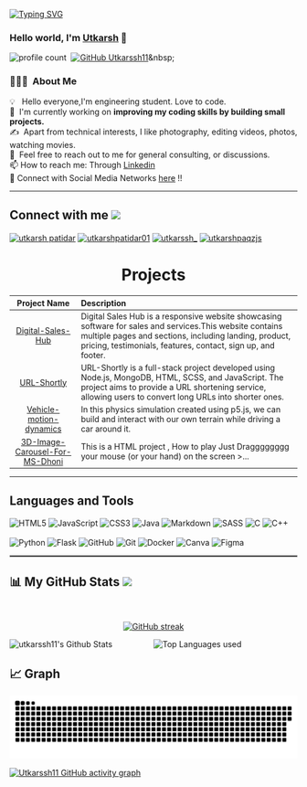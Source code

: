 [![Typing SVG](https://readme-typing-svg.herokuapp.com?color=D73A7B&size=29&multiline=true&width=700&lines=Welcome+To+Utkarsh+Patidar's+GitHub+Profile)](https://git.io/typing-svg)


### Hello world, I'm [Utkarsh](https://utkarshpatidar.vercel.app/) 👻

![profile count](https://komarev.com/ghpvc/?username=utkarssh11&label=Profile%20views&color=0e75b6&style=flat)&nbsp;
[![GitHub Utkarssh11](https://img.shields.io/github/followers/Utkarssh11?label=follow&style=social)]([https://github.com/avinash201199](https://github.com/Utkarssh11))&nbsp;


### 👨🏻‍💻 &nbsp;About Me

💡 &nbsp; Hello everyone,I'm engineering student. Love to code.\
🌱 &nbsp;I'm currently working on **improving my coding skills by building small projects.**\
✍️ &nbsp;Apart from technical interests, I like photography, editing videos, photos, watching movies.\
💬 &nbsp;Feel free to reach out to me for general consulting, or discussions. \
📫 How to reach me: Through [Linkedin](https://www.linkedin.com/in/utkarsh-patidar-800081221/) \
👻 Connect with Social Media Networks [here](https://utkarssh11.github.io/Social-Media-Networks/
) !!

------


## Connect with me <img src="https://github.com/TheDudeThatCode/TheDudeThatCode/blob/master/Assets/Handshake.gif" height="32px">


<p align="left">
<a href="https://linkedin.com/in/utkarsh patidar" target="blank"><img align="center" src="https://raw.githubusercontent.com/rahuldkjain/github-profile-readme-generator/master/src/images/icons/Social/linked-in-alt.svg" alt="utkarsh patidar" height="30" width="40" /></a>
<a href="https://www.hackerrank.com/utkarshpatidar01" target="blank"><img align="center" src="https://raw.githubusercontent.com/rahuldkjain/github-profile-readme-generator/master/src/images/icons/Social/hackerrank.svg" alt="utkarshpatidar01" height="30" width="40" /></a>
<a href="https//www.leetcode.com/utkarssh_" target="blank"><img align="center" src="https://raw.githubusercontent.com/rahuldkjain/github-profile-readme-generator/master/src/images/icons/Social/leet-code.svg" alt="utkarssh_" height="30" width="40" /></a>
<a href="https//auth.geeksforgeeks.org/user/utkarshpaqzjs" target="blank"><img align="center" src="https://raw.githubusercontent.com/rahuldkjain/github-profile-readme-generator/master/src/images/icons/Social/geeks-for-geeks.svg" alt="utkarshpaqzjs" height="30" width="40" /></a>
</p
 <br>




<h1 align="center"> Projects</h1>

| Project Name      | Description | 
| :---:        |    :----   |  
| [Digital-Sales-Hub](https://utkarsh11-digital-sales-hub.netlify.app/about/)   |Digital Sales Hub is a responsive website showcasing software for sales and services.This website contains multiple pages and sections, including landing, product, pricing, testimonials, features, contact, sign up, and footer.        | 
| [URL-Shortly ](https://utkarssh11.github.io/URL-Shortly/) |URL-Shortly is a full-stack project developed using Node.js, MongoDB, HTML, SCSS, and JavaScript. The project aims to provide a URL shortening service, allowing users to convert long URLs into shorter ones. |
| [Vehicle-motion-dynamics](https://github.com/Utkarssh11/Vehicle-motion-dynamics)   | In this physics simulation created using p5.js, we can build and interact with our own terrain while driving a car around it.        | 
| [3D-Image-Carousel-For-MS-Dhoni](https://utkarssh11.github.io/3D-Image-Carousel-For-MS-Dhoni/) | This is a HTML project , How to play Just  Dragggggggg your mouse (or your hand) on the screen >... |

<hr>



## Languages and Tools
![HTML5](https://img.shields.io/badge/HTML5-E34F26?style=for-the-badge&logo=html5&logoColor=white)
![JavaScript](https://img.shields.io/badge/JavaScript-F7DF1E?style=for-the-badge&logo=javascript&logoColor=black)
![CSS3](https://img.shields.io/badge/CSS3-1572B6?style=for-the-badge&logo=css3&logoColor=white)
![Java](https://img.shields.io/badge/Java-ED8B00?style=for-the-badge&logo=java&logoColor=white)
![Markdown](https://img.shields.io/badge/Markdown-000000?style=for-the-badge&logo=markdown&logoColor=white)
![SASS](https://img.shields.io/badge/SASS-ff69b4?style=for-the-badge&logo=SASS&logoColor=white)
![C](https://img.shields.io/badge/C-00599C?style=for-the-badge&logo=c&logoColor=white)
![C++](https://img.shields.io/badge/C%2B%2B-00599C?style=for-the-badge&logo=c%2B%2B&logoColor=white)
<br>
<br>
![Python](https://img.shields.io/badge/Python-FFFFFF?style=for-the-badge&logo=python&logoColor=darkgreen)
![Flask](https://img.shields.io/badge/Flask-000000?style=for-the-badge&logo=flask&logoColor=white)
![GitHub](https://img.shields.io/badge/GitHub-100000?style=for-the-badge&logo=github&logoColor=white)
![Git](https://img.shields.io/badge/Git-F05032?style=for-the-badge&logo=git&logoColor=white)
![Docker](https://img.shields.io/badge/Docker-FFFFFF?style=for-the-badge&logo=docker&logoColor=blue)
![Canva](https://img.shields.io/badge/Canva-%2320C4CB.svg?&style=for-the-badge&logo=Canva&logoColor=white)
![Figma](https://img.shields.io/badge/Figma-%69ff69.svg?&style=for-the-badge&logo=Figma&logoColor=white)
<br/>
<hr style="border:0.3px solid gray"> </hr>



## 📊 My GitHub Stats <img src="https://user-images.githubusercontent.com/76244600/130684889-4425a8ef-53ba-48f3-9433-871976fba0e9.gif" width="45px">
  <br/>

<div align="center">
  
[![GitHub streak](https://github-readme-streak-stats.herokuapp.com/?user=utkarssh11&theme=highcontrast)](https://github.com/DenverCoder1/github-readme-streak-stats)

 </div>

<img align="left" alt="utkarssh11's Github Stats" src="https://github-readme-stats.vercel.app/api?username=utkarssh11&&show_icons=true&theme=dark" width="50%" />
<img alt="Top Languages used" src="https://github-readme-stats.vercel.app/api/top-langs/?username=utkarssh11&layout=compact&theme=dark" width="46%" />
<br>

## 📈 Graph
<p align="center">
   <img src="https://github.com/killshotxd/svgIcons/blob/main/github-contribution-grid-snake.svg" alt="snake">
</p>

[![Utkarssh11 GitHub activity graph](https://github-readme-activity-graph.cyclic.app/graph?username=Utkarssh11&theme=github-compact)](https://github.com/Utkarssh11/github-readme-activity-graph)
